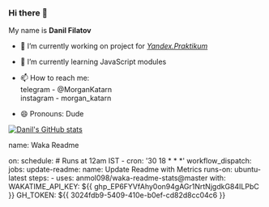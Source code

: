 ### Hi there 👋

My name is **Danil Filatov**


- 🔭 I’m currently working on project for [*Yandex.Praktikum*](http://practicum.yandex.ru)
- 🌱 I’m currently learning JavaScript modules
- 📫 How to reach me:   
telegram - @MorganKatarn  
instagram - morgan_katarn

- 😄 Pronouns: Dude

[![Danil's GitHub stats](https://github-readme-stats.vercel.app/api?username=KaerMorgan&count_private=true&theme=radical)](https://github.com/anuraghazra/github-readme-stats)

<!--START_SECTION:waka-->
name: Waka Readme

on:
  schedule:
    # Runs at 12am IST
    - cron: '30 18 * * *'
  workflow_dispatch:
jobs:
  update-readme:
    name: Update Readme with Metrics
    runs-on: ubuntu-latest
    steps:
      - uses: anmol098/waka-readme-stats@master
        with:
          WAKATIME_API_KEY: ${{ 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 }}
          GH_TOKEN: ${{ 3024fdb9-5409-410e-b0ef-cd82d8cc04c6 }}
<!--END_SECTION:waka-->
